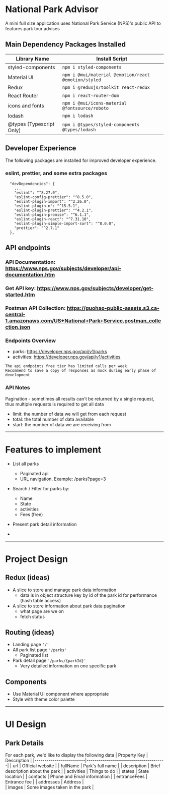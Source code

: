 # National Park Advisor

A mini full size application uses National Park Service (NPS)'s public API to features park tour advises

## Main Dependency Packages Installed

| Library Name            | Install Script                                           |
|-------------------------|----------------------------------------------------------|
| styled-components       | ```npm i styled-components```                            |
| Material UI             | ```npm i @mui/material @emotion/react @emotion/styled``` |
| Redux                   | ```npm i @reduxjs/toolkit react-redux```                 |
| React Router            | ```npm i react-router-dom```                             |
| icons and fonts         | ```npm i @mui/icons-material @fontsource/roboto```       |
| lodash                  | ```npm i lodash```                                       |
| @types (Typescript Only)| ```npm i @types/styled-components @types/lodash```       |

## Developer Experience
The following packages are installed for improved developer experience. 

### eslint, prettier, and some extra packages

```
  "devDependencies": {
    ...
    "eslint": "^8.27.0",
    "eslint-config-prettier": "^8.5.0",
    "eslint-plugin-import": "^2.26.0",
    "eslint-plugin-n": "^15.5.1",
    "eslint-plugin-prettier": "^4.2.1",
    "eslint-plugin-promise": "^6.1.1",
    "eslint-plugin-react": "^7.31.10",
    "eslint-plugin-simple-import-sort": "^8.0.0",
    "prettier": "^2.7.1"
  },
```

## API endpoints
### API Documentation: https://www.nps.gov/subjects/developer/api-documentation.htm 

### Get API key: https://www.nps.gov/subjects/developer/get-started.htm 

### Postman API Collection: https://guohao-public-assets.s3.ca-central-1.amazonaws.com/US+National+Park+Service.postman_collection.json 

### Endpoints Overview
* parks: https://developer.nps.gov/api/v1/parks
* activities: https://developer.nps.gov/api/v1/activities

```
The api endpoints free tier has limited calls per week.
Recommend to save a copy of responses as mock during early phase of development
```

### API Notes
Pagination - sometimes all results can't be returned by a single request, thus multiple requests is required to get all data
* limit: the number of data we will get from each request
* total: the total number of data available
* start: the number of data we are receiving from 


------
# Features to implement
* List all parks
  * Paginated api
  * URL navigation. Example:  /parks?page=3

* Search / Filter for parks by:
  * Name
  * State
  * activities
  * Fees (free)

* Present park detail information
* 
------
# Project Design

## Redux (ideas)
* A slice to store and manage park data information
  * data is in object structure key by id of the park id for performance (hash table access)
* A slice to store information about park data pagination
  * what page are we on
  * fetch status

## Routing (ideas)
* Landing page `'/'`
* All park list page `'/parks'`
  * Paginated list
* Park detail page `'/parks/{parkId}'`
  * Very detailed information on one specific park

## Components
* Use Material UI component where appropriate
* Style with theme color palette



------
# UI Design

## Park Details
For each park, we'd like to display the following data
| Property Key            | Description                           |
|-------------------------|---------------------------------------|
| url                     | Official website                      |
| fullName                | Park's full name                      |
| description             | Brief description about the park      |
| activities              | Things to do                          |
| states                  | State location                        |
| contacts                | Phone and Email information           |
| entranceFees            | Entrance fee                          |
| addresses               | Address                               |   
| images                  | Some images taken in the park         |